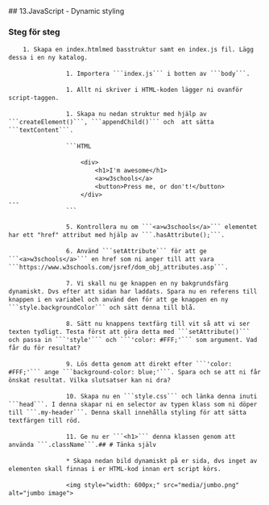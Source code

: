 <!doctype html>
<html>
	<head>
		<title>JavaScript Exercises</title>##  13.JavaScript - Dynamic styling

### Steg för steg
				
        1. Skapa en index.htmlmed basstruktur samt en index.js fil. Lägg dessa i en ny katalog.
					
					1. Importera ```index.js``` i botten av ```body```.
					
					1. Allt ni skriver i HTML-koden lägger ni ovanför script-taggen.
					
					1. Skapa nu nedan struktur med hjälp av ```createElement()```, ```appendChild()``` och  att sätta ```textContent```.
					
					```HTML
	
						<div>
							<h1>I'm awesome</h1>
							<a>w3schools</a>
							<button>Press me, or don't!</button>
						</div>
	---
					```
					
					5. Kontrollera nu om ```<a>w3schools</a>``` elementet har ett "href" attribut med hjälp av ```.hasAttribute();```.
					
					6. Använd ```setAttribute``` för att ge ```<a>w3schools</a>``` en href som ni anger till att vara ```https://www.w3schools.com/jsref/dom_obj_attributes.asp```.
					
					7. Vi skall nu ge knappen en ny bakgrundsfärg dynamiskt. Dvs efter att sidan har laddats. Spara nu en referens till knappen i en variabel och använd den för att ge knappen en ny ```style.backgroundColor``` och sätt denna till blå.
					
					8. Sätt nu knappens textfärg till vit så att vi ser texten tydligt. Testa först att göra detta med ```setAttribute()``` och passa in ```'style'``` och ```'color: #FFF;'``` som argument. Vad får du för resultat?
					
					9. Lös detta genom att direkt efter ```'color: #FFF;'``` ange ```background-color: blue;'```. Spara och se att ni får önskat resultat. Vilka slutsatser kan ni dra?
					
					10. Skapa nu en ```style.css``` och länka denna inuti ```head```. I denna skapar ni en selector av typen klass som ni döper till ```.my-header```. Denna skall innehålla styling för att sätta textfärgen till röd.
					
					11. Ge nu er ```<h1>``` denna klassen genom att använda ```.className```.## # Tänka själv

					* Skapa nedan bild dynamiskt på er sida, dvs inget av elementen skall finnas i er HTML-kod innan ert script körs.

					<img style="width: 600px;" src="media/jumbo.png" alt="jumbo image">
					
